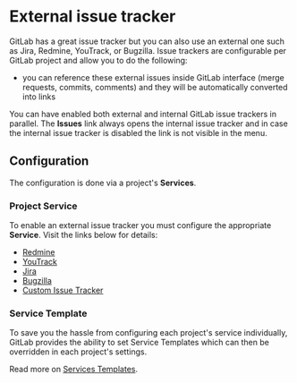 # External issue tracker

GitLab has a great issue tracker but you can also use an external one such as
Jira, Redmine, YouTrack, or Bugzilla. Issue trackers are configurable per GitLab project
and allow you to do the following:

- you can reference these external issues inside GitLab interface
  (merge requests, commits, comments) and they will be automatically converted
  into links

You can have enabled both external and internal GitLab issue trackers in parallel. The **Issues** link always opens the internal issue tracker and in case the internal issue tracker is disabled the link is not visible in the menu.

## Configuration

The configuration is done via a project's **Services**.

### Project Service

To enable an external issue tracker you must configure the appropriate **Service**.
Visit the links below for details:

- [Redmine](../user/project/integrations/redmine.md)
- [YouTrack](../user/project/integrations/youtrack.md)
- [Jira](../user/project/integrations/jira.md)
- [Bugzilla](../user/project/integrations/bugzilla.md)
- [Custom Issue Tracker](../user/project/integrations/custom_issue_tracker.md)

### Service Template

To save you the hassle from configuring each project's service individually,
GitLab provides the ability to set Service Templates which can then be
overridden in each project's settings.

Read more on [Services Templates](../user/project/integrations/services_templates.md).
